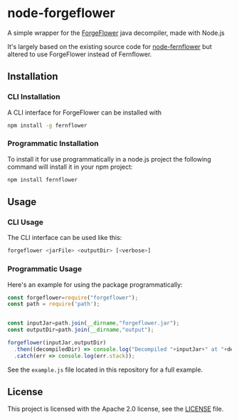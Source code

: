 # node-forgeflower

A simple wrapper for the [ForgeFlower](https://github.com/MinecraftForge/ForgeFlower) java decompiler, made with Node.js

It's largely based on the existing source code for [node-fernflower](https://github.com/rom1504/node-fernflower) but altered to use ForgeFlower instead of Fernflower.

## Installation

### CLI Installation

A CLI interface for ForgeFlower can be installed with 

```bash
npm install -g fernflower
```

### Programmatic Installation

To install it for use programmatically in a node.js project the following command will install it in your npm project:

```bash
npm install fernflower
```

## Usage

### CLI Usage

The CLI interface can be used like this: 

```bash
forgeflower <jarFile> <outputDir> [<verbose>]
```

### Programmatic Usage

Here's an example for using the package programmatically:

```js
const forgeflower=require("forgeflower");
const path = require('path');


const inputJar=path.join(__dirname,"forgeflower.jar");
const outputDir=path.join(__dirname,"output");

forgeflower(inputJar,outputDir)
  .then((decompiledDir) => console.log("Decompiled "+inputJar+" at "+decompiledDir))
  .catch(err => console.log(err.stack));
```

See the `example.js` file located in this repository for a full example.

## License
This project is licensed with the Apache 2.0 license, see the [LICENSE](LICENSE.txt) file.